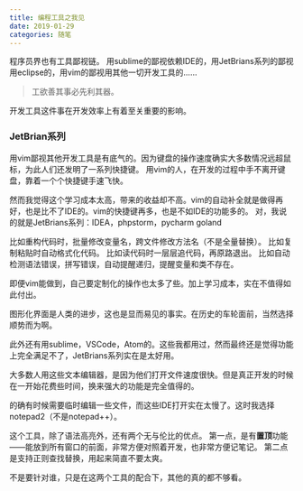 ```yaml
---
title: 编程工具之我见
date: 2019-01-29
categories: 随笔
---
```


程序员界也有工具鄙视链。
用sublime的鄙视依赖IDE的，用JetBrians系列的鄙视用eclipse的，用vim的鄙视用其他一切开发工具的……

<!--more-->

> 工欲善其事必先利其器。

开发工具这件事在开发效率上有着至关重要的影响。

### JetBrian系列
用vim鄙视其他开发工具是有底气的。因为键盘的操作速度确实大多数情况远超鼠标，为此人们还发明了一系列快捷键。
用vim的人，在开发的过程中手不离开键盘，靠着一个个快捷键手速飞快。

然而我觉得这个学习成本太高，带来的收益却不高。vim的自动补全就是做得再好，也是比不了IDE的。vim的快捷键再多，也是不如IDE的功能多的。
对，我说的就是JetBrians系列：IDEA，phpstorm，pycharm goland

比如重构代码时，批量修改变量名，跨文件修改方法名（不是全量替换）。
比如复制粘贴时自动格式化代码。
比如读代码时一层层追代码，再原路退出。
比如自动检测语法错误，拼写错误，自动提醒递归，提醒变量和类不存在。

即便vim能做到，自己要定制化的操作也太多了些。加上学习成本，实在不值得如此付出。

图形化界面是人类的进步，这也是显而易见的事实。在历史的车轮面前，当然选择顺势而为啊。

此外还有用sublime，VSCode，Atom的。这些我都用过，然而最终还是觉得功能上完全满足不了，JetBrians系列实在是太好用。

大多数人用这些文本编辑器，是因为他们打开文件速度很快。但是真正开发的时候在一开始花费些时间，换来强大的功能是完全值得的。

的确有时候需要临时编辑一些文件，而这些IDE打开实在太慢了。这时我选择notepad2（不是notepad++）。

这个工具，除了语法高亮外，还有两个无与伦比的优点。
第一点，是有**置顶**功能——能放到所有窗口的前面，非常方便对照着开发，也非常方便记笔记。
第二点是支持正则查找替换，用起来简直不要太爽。


不是要针对谁，只是在这两个工具的配合下，其他的真的都不够看。
